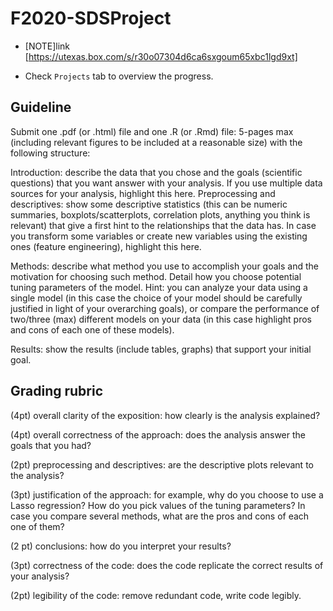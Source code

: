 # F2020-SDSProject

* [NOTE]link [https://utexas.box.com/s/r30o07304d6ca6sxgoum65xbc1lgd9xt]

* Check `Projects` tab to overview the progress.

## Guideline

Submit one .pdf (or .html) file and one .R (or .Rmd) file: 5-pages max (including relevant figures to be included at a reasonable size) with the following structure: 

Introduction: describe the data that you chose and the goals (scientific questions) that you want answer with your analysis. If you use multiple data sources for your analysis, highlight this here. 
Preprocessing and descriptives: show some descriptive statistics (this can be numeric summaries, boxplots/scatterplots, correlation plots, anything you think is relevant) that give a first hint to the relationships that the data has. In case you transform some variables or create new variables using the existing ones (feature engineering), highlight this here.

Methods: describe what method you use to accomplish your goals and the motivation for choosing such method. Detail how you choose potential tuning parameters of the model. Hint: you can analyze your data using a single model (in this case the choice of your model should be carefully justified in light of your overarching goals), or compare the performance of two/three (max) different models on your data (in this case highlight pros and cons of each one of these models).

Results: show the results (include tables, graphs) that support your initial goal.
 

## Grading rubric

(4pt) overall clarity of the exposition: how clearly is the analysis explained?

(4pt) overall correctness of the approach: does the analysis answer the goals that you had?

(2pt) preprocessing and descriptives: are the descriptive plots relevant to the analysis?

(3pt) justification of the approach: for example, why do you choose to use a Lasso regression? How do you pick values of the tuning parameters? In case you compare several methods, what are the pros and cons of each one of them?

(2 pt) conclusions: how do you interpret your results?

(3pt) correctness of the code: does the code replicate the correct results of your analysis?

(2pt) legibility of the code: remove redundant code, write code legibly.
